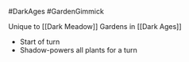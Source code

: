 #DarkAges #GardenGimmick

Unique to [[Dark Meadow]] Gardens in [[Dark Ages]]
- Start of turn
- Shadow-powers all plants for a turn